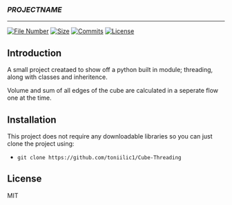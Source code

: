### _PROJECTNAME_
---
[![File Number](https://img.shields.io/github/directory-file-count/toniilic1/______ "File Number")](https://github.com/toniilic1/______)
[![Size](https://img.shields.io/github/repo-size/toniilic1/Cube-Threading)](https://github.com/toniilic1/Cube-Threading)
[![Commits](https://img.shields.io/github/commit-activity/m/toniilic1/Cube-Threading)](https://github.com/toniilic1/Cube-Threading/graphs/commit-activity)
[![License](https://img.shields.io/github/license/toniilic1/Cube-Threading "License")](https://github.com/toniilic1/Cube-Threading/blob/master/LICENSE.txt "License")

## Introduction
A small project creataed to show off a python built in module; threading, along with classes and inheritence.

Volume and sum of all edges of the cube are calculated in a seperate flow one at the time.

## Installation
This project does not require any downloadable libraries so you can just clone the project using:
- ```git clone https://github.com/toniilic1/Cube-Threading```

## License

MIT